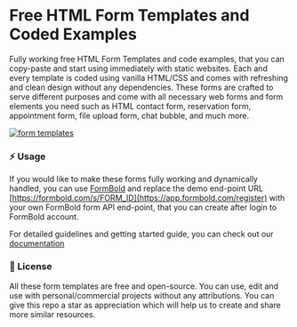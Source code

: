 # Free HTML Form Templates and Coded Examples
Fully working free HTML Form Templates and code examples, that you can copy-paste and start using immediately with static websites. Each and every template is coded using vanilla HTML/CSS and comes with refreshing and clean design without any dependencies. These forms are crafted to serve different purposes and come with all necessary web forms and form elements you need such as HTML contact form, reservation form, appointment form, file upload form, chat bubble, and much more.

[![form templates](https://repository-images.githubusercontent.com/497504170/d2b7bbac-3c84-4da3-9b38-a3f7ecd0ea4f)](https://formbold.com/templates)


### ⚡ Usage
If you would like to make these forms fully working and dynamically handled, you can use [FormBold](https://formbold.com/) and replace the demo end-point URL [https://formbold.com/s/FORM_ID](https://app.formbold.com/register) with your own FormBold form API end-point, that you can create after login to FormBold account.

For detailed guidelines and getting started guide, you can check out our [documentation](https://formbold.com/docs)


### 🎁 License
All these form templates are free and open-source. You can use, edit and use with personal/commercial projects without any attributions. You can give this repo a star as appreciation which will help us to create and share more similar resources.
